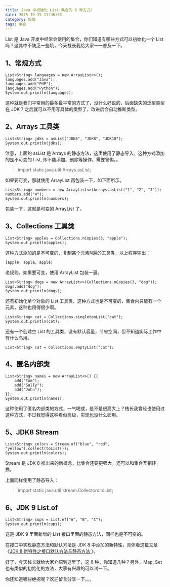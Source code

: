 ```yaml
---
title: Java 中初始化 List 集合的 6 种方式!
date: 2025-10-15 11:36:33
category: 后端
tags: 集合
---
```


List 是 Java 开发中经常会使用的集合，你们知道有哪些方式可以初始化一个 List 吗？这其中不缺乏一些坑，今天栈长我给大家一一普及一下。

## 1、常规方式

```
List<String> languages = new ArrayList<>();
languages.add("Java");
languages.add("PHP");
languages.add("Python");
System.out.println(languages);
```

这种就是我们平常用的最多最平常的方式了，没什么好说的，后面缺失的泛型类型在 JDK 7 之后就可以不用写具体的类型了，改进后会自动推断类型。

## 2、Arrays 工具类

```
List<String> jdks = asList("JDK6", "JDK8", "JDK10");
System.out.println(jdks);
```

注意，上面的 asList 是 Arrays 的静态方法，这里使用了静态导入。这种方式添加的是不可变的 List, 即不能添加、删除等操作，需要警惕。。

> import static java.util.Arrays.asList;

如果要可变，那就使用 ArrayList 再包装一下，如下面所示。

```
List<String> numbers = new ArrayList<>(Arrays.asList("1", "2", "3"));
numbers.add("4");
System.out.println(numbers);
```

包装一下，这就是可变的 ArrayList 了。

## 3、Collections 工具类

```
List<String> apples = Collections.nCopies(3, "apple");
System.out.println(apples);
```

这种方式添加的是不可变的、复制某个元素N遍的工具类，以上程序输出：

```
[apple, apple, apple]
```

老规则，如果要可变，使用 ArrayList 包装一遍。

```
List<String> dogs = new ArrayList<>(Collections.nCopies(3, "dog"));
dogs.add("dog");
System.out.println(dogs);
```

还有初始化单个对象的 List 工具类，这种方式也是不可变的，集合内只能有一个元素，这种也用得很少啊。

```
List<String> cat = Collections.singletonList("cat");
System.out.println(cat);
```

还有一个创建空 List 的工具类，没有默认容量，节省空间，但不知道实际工作中有什么鸟用。

```
List<String> cat = Collections.emptyList("cat");
```

## 4、匿名内部类

```
List<String> names = new ArrayList<>() {{
    add("Tom");
    add("Sally");
    add("John");
}};
System.out.println(names);
```

这种使用了匿名内部类的方式，一气喝成，是不是很高大上？栈长我曾经也使用过这种方式，不过我觉得这种看似高级，实现也没什么卵用。

## 5、JDK8 Stream

```
List<String> colors = Stream.of("blue", "red", "yellow").collect(toList());
System.out.println(colors);
```

Stream 是 JDK 8 推出来的新概念，比集合还要更强大，还可以和集合互相转换。

上面同样使用了静态导入：

> import static java.util.stream.Collectors.toList;



## 6、JDK 9 List.of

```
List<String> cups = List.of("A", "B", "C");
System.out.println(cups);
```

这是 JDK 9 里面新增的 List 接口里面的静态方法，同样也是不可变的。

在接口中实现静态方法和默认方法是 JDK 8 中添加的新特性，具体看这篇文章《[JDK 8 新特性之接口默认方法与静态方法
](https://mp.weixin.qq.com/s/_V6oyDle4PrpzL65x_8K5w)》。

好了，今天栈长就给大家介绍到这里了，这 6 种，你知道几种？另外，Map, Set 也有类似的初始化的方法，大家有兴趣的可以试一下。

你还知道哪些绝招呢？欢迎留言分享一下。。。

